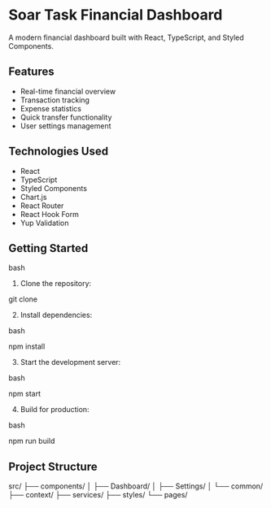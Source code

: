 # Soar Task Financial Dashboard

A modern financial dashboard built with React, TypeScript, and Styled Components.

## Features

- Real-time financial overview
- Transaction tracking
- Expense statistics
- Quick transfer functionality
- User settings management

## Technologies Used

- React
- TypeScript
- Styled Components
- Chart.js
- React Router
- React Hook Form
- Yup Validation

## Getting Started

bash

1. Clone the repository:

git clone <repository-url>

2. Install dependencies:

bash

npm install

3. Start the development server:

bash

npm start

4. Build for production:

bash

npm run build

## Project Structure

src/
├── components/
│ ├── Dashboard/
│ ├── Settings/
│ └── common/
├── context/
├── services/
├── styles/
└── pages/
